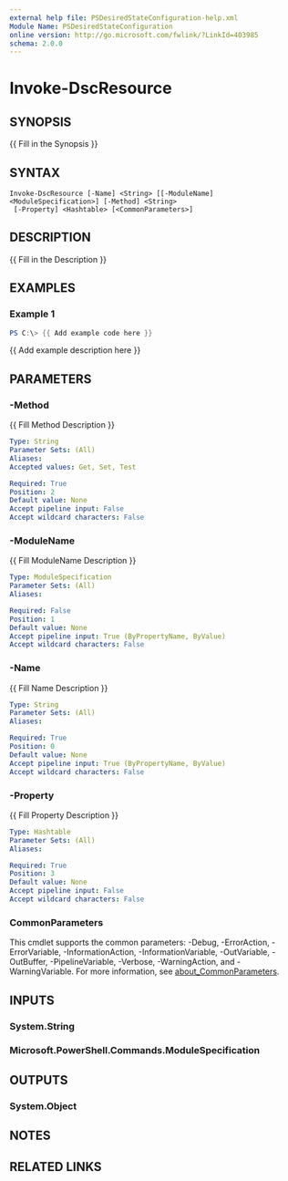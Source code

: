 ```yaml
---
external help file: PSDesiredStateConfiguration-help.xml
Module Name: PSDesiredStateConfiguration
online version: http://go.microsoft.com/fwlink/?LinkId=403985
schema: 2.0.0
---
```


# Invoke-DscResource

## SYNOPSIS
{{ Fill in the Synopsis }}

## SYNTAX

```
Invoke-DscResource [-Name] <String> [[-ModuleName] <ModuleSpecification>] [-Method] <String>
 [-Property] <Hashtable> [<CommonParameters>]
```

## DESCRIPTION
{{ Fill in the Description }}

## EXAMPLES

### Example 1
```powershell
PS C:\> {{ Add example code here }}
```

{{ Add example description here }}

## PARAMETERS

### -Method
{{ Fill Method Description }}

```yaml
Type: String
Parameter Sets: (All)
Aliases:
Accepted values: Get, Set, Test

Required: True
Position: 2
Default value: None
Accept pipeline input: False
Accept wildcard characters: False
```

### -ModuleName
{{ Fill ModuleName Description }}

```yaml
Type: ModuleSpecification
Parameter Sets: (All)
Aliases:

Required: False
Position: 1
Default value: None
Accept pipeline input: True (ByPropertyName, ByValue)
Accept wildcard characters: False
```

### -Name
{{ Fill Name Description }}

```yaml
Type: String
Parameter Sets: (All)
Aliases:

Required: True
Position: 0
Default value: None
Accept pipeline input: True (ByPropertyName, ByValue)
Accept wildcard characters: False
```

### -Property
{{ Fill Property Description }}

```yaml
Type: Hashtable
Parameter Sets: (All)
Aliases:

Required: True
Position: 3
Default value: None
Accept pipeline input: False
Accept wildcard characters: False
```

### CommonParameters
This cmdlet supports the common parameters: -Debug, -ErrorAction, -ErrorVariable, -InformationAction, -InformationVariable, -OutVariable, -OutBuffer, -PipelineVariable, -Verbose, -WarningAction, and -WarningVariable. For more information, see [about_CommonParameters](http://go.microsoft.com/fwlink/?LinkID=113216).

## INPUTS

### System.String

### Microsoft.PowerShell.Commands.ModuleSpecification

## OUTPUTS

### System.Object
## NOTES

## RELATED LINKS
